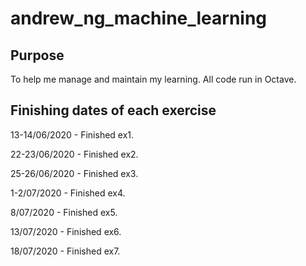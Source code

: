 # andrew_ng_machine_learning

## Purpose

To help me manage and maintain my learning. All code run in Octave.

## Finishing dates of each exercise
13-14/06/2020 - Finished ex1.
 
22-23/06/2020 - Finished ex2.

25-26/06/2020 - Finished ex3.

1-2/07/2020 - Finished ex4.

8/07/2020 - Finished ex5.

13/07/2020 - Finished ex6.

18/07/2020 - Finished ex7.